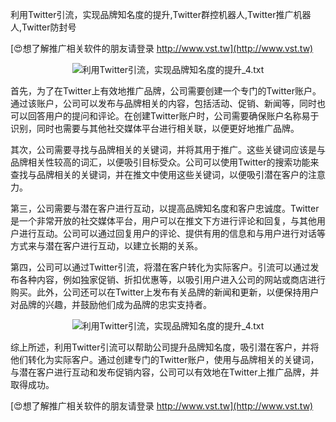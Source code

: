 利用Twitter引流，实现品牌知名度的提升,Twitter群控机器人,Twitter推广机器人,Twitter防封号

[😍想了解推广相关软件的朋友请登录 http://www.vst.tw](http://www.vst.tw)

 <center><img src="https://vst.tw/MP4/tuiguang/png/5.png" alt="利用Twitter引流，实现品牌知名度的提升_4.txt"></center>

首先，为了在Twitter上有效地推广品牌，公司需要创建一个专门的Twitter账户。通过该账户，公司可以发布与品牌相关的内容，包括活动、促销、新闻等，同时也可以回答用户的提问和评论。在创建Twitter账户时，公司需要确保账户名称易于识别，同时也需要与其他社交媒体平台进行相关联，以便更好地推广品牌。

其次，公司需要寻找与品牌相关的关键词，并将其用于推广。这些关键词应该是与品牌相关性较高的词汇，以便吸引目标受众。公司可以使用Twitter的搜索功能来查找与品牌相关的关键词，并在推文中使用这些关键词，以便吸引潜在客户的注意力。

第三，公司需要与潜在客户进行互动，以提高品牌知名度和客户忠诚度。Twitter是一个非常开放的社交媒体平台，用户可以在推文下方进行评论和回复，与其他用户进行互动。公司可以通过回复用户的评论、提供有用的信息和与用户进行对话等方式来与潜在客户进行互动，以建立长期的关系。

第四，公司可以通过Twitter引流，将潜在客户转化为实际客户。引流可以通过发布各种内容，例如独家促销、折扣优惠等，以吸引用户进入公司的网站或商店进行购买。此外，公司还可以在Twitter上发布有关品牌的新闻和更新，以便保持用户对品牌的兴趣，并鼓励他们成为品牌的忠实支持者。

 <center><img src="https://vst.tw/MP4/tuiguang/png/8.png" alt="利用Twitter引流，实现品牌知名度的提升_4.txt"></center>

综上所述，利用Twitter引流可以帮助公司提升品牌知名度，吸引潜在客户，并将他们转化为实际客户。通过创建专门的Twitter账户，使用与品牌相关的关键词，与潜在客户进行互动和发布促销内容，公司可以有效地在Twitter上推广品牌，并取得成功。

[😍想了解推广相关软件的朋友请登录 http://www.vst.tw](http://www.vst.tw)



